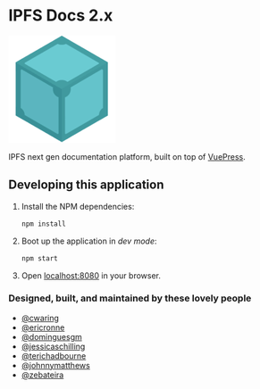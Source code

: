 # IPFS Docs 2.x

![Vuepress logo](docs/.vuepress/public/android-chrome-192x192.png)

IPFS next gen documentation platform, built on top of [VuePress](https://github.com/vuejs/vuepress).

## Developing this application

1. Install the NPM dependencies:

    ```bash
    npm install
    ```

2. Boot up the application in _dev mode_:

    ```bash
    npm start
    ```

3. Open [localhost:8080](http://localhost:8080) in your browser.

### Designed, built, and maintained by these lovely people

- [@cwaring](https://github.com/cwaring)
- [@ericronne](https://github.com/ericronne)
- [@dominguesgm](https://github.com/dominguesgm)
- [@jessicaschilling](https://github.com/jessicaschilling)
- [@terichadbourne](https://github.com/terichadbourne)
- [@johnnymatthews](https://github.com/johnnymatthews)
- [@zebateira](https://github.com/zebateira)
